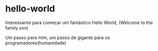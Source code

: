 # hello-world
Interessante para começar um fantástico Hello World, (Welcome to the family son)

Um passo para mim, um passo de gigante para os programadores(humanidade)
